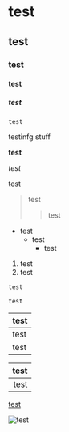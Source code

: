 # test

## test

### test

#### test

##### test

```test
test
```

testinfg stuff

**test**

*test*

~~test~~

> test
> > test

+ test
  - test
    * test

1. test
2. test

`test`

```
test
```

| test   |
| ------ |
| test   |
| test   |

| test |
| -----------:|
| test |

[test](https://upload.wikimedia.org/wikipedia/commons/thumb/1/11/Test-Logo.svg/783px-Test-Logo.svg.png)

![test](https://upload.wikimedia.org/wikipedia/commons/thumb/1/11/Test-Logo.svg/783px-Test-Logo.svg.png)

